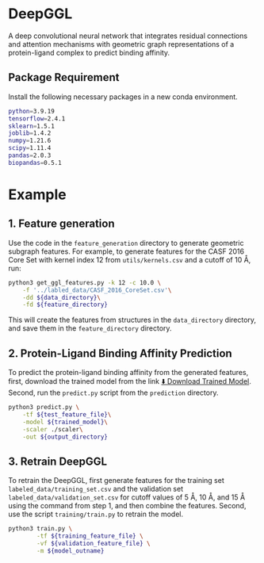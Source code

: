 # DeepGGL
A deep convolutional neural network that integrates residual connections and attention mechanisms with geometric graph representations of a protein-ligand complex to predict binding affinity.

## Package Requirement
Install the following necessary packages in a new conda environment.
```bash
python=3.9.19
tensorflow=2.4.1
sklearn=1.5.1
joblib=1.4.2
numpy=1.21.6
scipy=1.11.4
pandas=2.0.3
biopandas=0.5.1
```
# Example
## 1. Feature generation
Use the code in the `feature_generation` directory to generate geometric subgraph features. For example, to generate features for the CASF 2016 Core Set with kernel index 12 from `utils/kernels.csv` and a cutoff of 10 Å, run: 
```bash
python3 get_ggl_features.py -k 12 -c 10.0 \
    -f '../labled_data/CASF_2016_CoreSet.csv'\
    -dd ${data_directory}\
    -fd ${feature_directory}
```
This will create the features from structures in the `data_directory` directory, and save them in the `feature_directory` directory.


## 2. Protein-Ligand Binding Affinity Prediction
To predict the protein-ligand binding affinity from the generated features, first, download the trained model from the link [⬇️ Download Trained Model](https://kennesawedu-my.sharepoint.com/:u:/g/personal/mrana10_kennesaw_edu/EdFJKY5ZQX5FhKLtpSFo3voBnONt3y2668D6S4J7CkhDuQ?e=ntzyW8). Second, run the `predict.py` script from the `prediction` directory. 
```bash
python3 predict.py \
    -tf ${test_feature_file}\
    -model ${trained_model}\
    -scaler ./scaler\
    -out ${output_directory}
```
## 3. Retrain DeepGGL
To retrain the DeepGGL, first generate features for the training set `labeled_data/training_set.csv` and the validation set `labeled_data/validation_set.csv` for cutoff values of 5 Å, 10 Å, and 15 Å using the command from step 1, and then combine the features. Second, use the script `training/train.py` to retrain the model.
```bash
python3 train.py \
        -tf ${training_feature_file} \
        -vf ${validation_feature_file} \
        -m ${model_outname}
```
